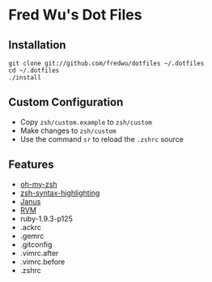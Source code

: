 # Fred Wu's Dot Files

## Installation

    git clone git://github.com/fredwu/dotfiles ~/.dotfiles
    cd ~/.dotfiles
    ./install

## Custom Configuration

- Copy `zsh/custom.example` to `zsh/custom`
- Make changes to `zsh/custom`
- Use the command `sr` to reload the `.zshrc` source

## Features

- [oh-my-zsh](https://github.com/robbyrussell/oh-my-zsh)
- [zsh-syntax-highlighting](https://github.com/zsh-users/zsh-syntax-highlighting)
- [Janus](https://github.com/carlhuda/janus)
- [RVM](http://beginrescueend.com/)
- ruby-1.9.3-p125
- .ackrc
- .gemrc
- .gitconfig
- .vimrc.after
- .vimrc.before
- .zshrc
